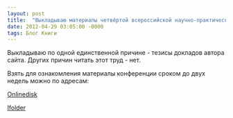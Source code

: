 ```yaml
---
layout: post
title:  "Выкладываю материалы четвёртой всероссийской научно-практической конференции Геология и нефтегазоносность Западно-Сибирского мегабассеина"
date: 2012-04-29 03:05:00 -0000
tags: Блог Книги
---
```


Выкладываю по одной единственной причине - тезисы докладов автора сайта. Других причин читать этот труд - нет.

Взять для ознакомления материалы конференции сроком до двух недель можно по адресам:

<a href="http://www.onlinedisk.ru/file/868848/">Onlinedisk</a>

<a href="http://infanata.ifolder.ru/30199238">Ifolder</a>